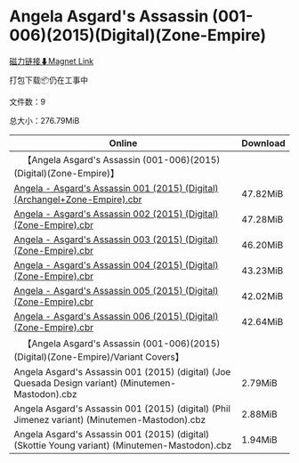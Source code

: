# Angela Asgard's Assassin (001-006)(2015)(Digital)(Zone-Empire)

[磁力链接⬇Magnet Link](magnet:?xt=urn:btih:5bb15c59178248d17bb871dfc00c09960d5b419f&dn=Angela%20Asgard%27s%20Assassin%20%28001-006%29%282015%29%28Digital%29%28Zone-Empire%29)

打包下载📦仍在工事中

文件数：9

总大小：276.79MiB

Online | Download
--- | ---
&emsp;【Angela Asgard's Assassin (001-006)(2015)(Digital)(Zone-Empire)】 | 
[Angela - Asgard's Assassin 001 (2015) (Digital) (Archangel+Zone-Empire).cbr](https://github.com/alicewish/markdown/blob/master/comic/Angela-Asgards-Assassin-001-2015-Digital-Archangel-Zone-Empire-cbr.md) | 47.82MiB
[Angela - Asgard's Assassin 002 (2015) (Digital) (Zone-Empire).cbr](https://github.com/alicewish/markdown/blob/master/comic/Angela-Asgards-Assassin-002-2015-Digital-Zone-Empire-cbr.md) | 47.28MiB
[Angela - Asgard's Assassin 003 (2015) (Digital) (Zone-Empire).cbr](https://github.com/alicewish/markdown/blob/master/comic/Angela-Asgards-Assassin-003-2015-Digital-Zone-Empire-cbr.md) | 46.20MiB
[Angela - Asgard's Assassin 004 (2015) (Digital) (Zone-Empire).cbr](https://github.com/alicewish/markdown/blob/master/comic/Angela-Asgards-Assassin-004-2015-Digital-Zone-Empire-cbr.md) | 43.23MiB
[Angela - Asgard's Assassin 005 (2015) (Digital) (Zone-Empire).cbr](https://github.com/alicewish/markdown/blob/master/comic/Angela-Asgards-Assassin-005-2015-Digital-Zone-Empire-cbr.md) | 42.02MiB
[Angela - Asgard's Assassin 006 (2015) (Digital) (Zone-Empire).cbr](https://github.com/alicewish/markdown/blob/master/comic/Angela-Asgards-Assassin-006-2015-Digital-Zone-Empire-cbr.md) | 42.64MiB
&emsp;【Angela Asgard's Assassin (001-006)(2015)(Digital)(Zone-Empire)/Variant Covers】 | 
Angela Asgard's Assassin 001 (2015) (digital) (Joe Quesada Design variant) (Minutemen-Mastodon).cbz | 2.79MiB
Angela Asgard's Assassin 001 (2015) (digital) (Phil Jimenez variant) (Minutemen-Mastodon).cbz | 2.88MiB
Angela Asgard's Assassin 001 (2015) (digital) (Skottie Young variant) (Minutemen-Mastodon).cbz | 1.94MiB